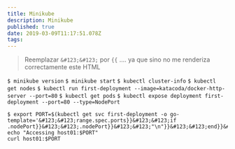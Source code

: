 ```yaml
---
title: Minikube
description: Minikube
published: true
date: 2019-03-09T11:17:51.078Z
tags: 
---
```


> Reemplazar `&#123;&#123;` por `{{` .... ya que sino no me renderiza correctamente este HTML

`$ minikube version`
`$ minikube start`
`$ kubectl cluster-info`
`$ kubectl get nodes`
`$ kubectl run first-deployment --image=katacoda/docker-http-server --port=80`
`$ kubectl get pods`
`$ kubectl expose deployment first-deployment --port=80 --type=NodePort`
```
$ export PORT=$(kubectl get svc first-deployment -o go-template='&#123;&#123;range.spec.ports}}&#123;&#123;if .nodePort}}&#123;&#123;.nodePort}}&#123;&#123;"\n"}}&#123;&#123;end}}&#123;&#123;end}}')
echo "Accessing host01:$PORT"
curl host01:$PORT
```

